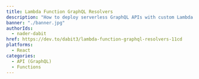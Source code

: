 ```yaml
---
title: Lambda Function GraphQL Resolvers
description: "How to deploy serverless GraphQL APIs with custom Lambda resolvers using AWS Amplify and AWS AppSync"
banner: "./banner.jpg"
authorIds:
  - nader-dabit
href: https://dev.to/dabit3/lambda-function-graphql-resolvers-11cd
platforms:
  - React
categories:
  - API (GraphQL)
  - Functions
---
```

